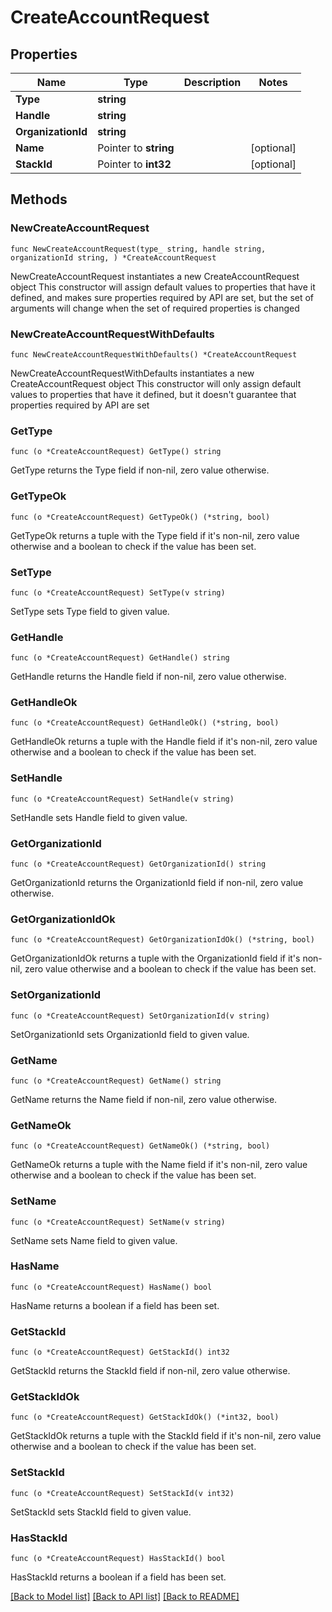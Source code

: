 # CreateAccountRequest

## Properties

Name | Type | Description | Notes
------------ | ------------- | ------------- | -------------
**Type** | **string** |  | 
**Handle** | **string** |  | 
**OrganizationId** | **string** |  | 
**Name** | Pointer to **string** |  | [optional] 
**StackId** | Pointer to **int32** |  | [optional] 

## Methods

### NewCreateAccountRequest

`func NewCreateAccountRequest(type_ string, handle string, organizationId string, ) *CreateAccountRequest`

NewCreateAccountRequest instantiates a new CreateAccountRequest object
This constructor will assign default values to properties that have it defined,
and makes sure properties required by API are set, but the set of arguments
will change when the set of required properties is changed

### NewCreateAccountRequestWithDefaults

`func NewCreateAccountRequestWithDefaults() *CreateAccountRequest`

NewCreateAccountRequestWithDefaults instantiates a new CreateAccountRequest object
This constructor will only assign default values to properties that have it defined,
but it doesn't guarantee that properties required by API are set

### GetType

`func (o *CreateAccountRequest) GetType() string`

GetType returns the Type field if non-nil, zero value otherwise.

### GetTypeOk

`func (o *CreateAccountRequest) GetTypeOk() (*string, bool)`

GetTypeOk returns a tuple with the Type field if it's non-nil, zero value otherwise
and a boolean to check if the value has been set.

### SetType

`func (o *CreateAccountRequest) SetType(v string)`

SetType sets Type field to given value.


### GetHandle

`func (o *CreateAccountRequest) GetHandle() string`

GetHandle returns the Handle field if non-nil, zero value otherwise.

### GetHandleOk

`func (o *CreateAccountRequest) GetHandleOk() (*string, bool)`

GetHandleOk returns a tuple with the Handle field if it's non-nil, zero value otherwise
and a boolean to check if the value has been set.

### SetHandle

`func (o *CreateAccountRequest) SetHandle(v string)`

SetHandle sets Handle field to given value.


### GetOrganizationId

`func (o *CreateAccountRequest) GetOrganizationId() string`

GetOrganizationId returns the OrganizationId field if non-nil, zero value otherwise.

### GetOrganizationIdOk

`func (o *CreateAccountRequest) GetOrganizationIdOk() (*string, bool)`

GetOrganizationIdOk returns a tuple with the OrganizationId field if it's non-nil, zero value otherwise
and a boolean to check if the value has been set.

### SetOrganizationId

`func (o *CreateAccountRequest) SetOrganizationId(v string)`

SetOrganizationId sets OrganizationId field to given value.


### GetName

`func (o *CreateAccountRequest) GetName() string`

GetName returns the Name field if non-nil, zero value otherwise.

### GetNameOk

`func (o *CreateAccountRequest) GetNameOk() (*string, bool)`

GetNameOk returns a tuple with the Name field if it's non-nil, zero value otherwise
and a boolean to check if the value has been set.

### SetName

`func (o *CreateAccountRequest) SetName(v string)`

SetName sets Name field to given value.

### HasName

`func (o *CreateAccountRequest) HasName() bool`

HasName returns a boolean if a field has been set.

### GetStackId

`func (o *CreateAccountRequest) GetStackId() int32`

GetStackId returns the StackId field if non-nil, zero value otherwise.

### GetStackIdOk

`func (o *CreateAccountRequest) GetStackIdOk() (*int32, bool)`

GetStackIdOk returns a tuple with the StackId field if it's non-nil, zero value otherwise
and a boolean to check if the value has been set.

### SetStackId

`func (o *CreateAccountRequest) SetStackId(v int32)`

SetStackId sets StackId field to given value.

### HasStackId

`func (o *CreateAccountRequest) HasStackId() bool`

HasStackId returns a boolean if a field has been set.


[[Back to Model list]](../README.md#documentation-for-models) [[Back to API list]](../README.md#documentation-for-api-endpoints) [[Back to README]](../README.md)


